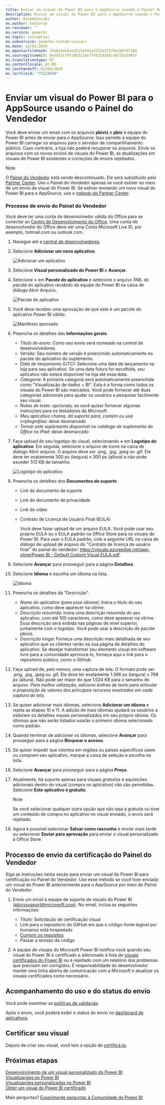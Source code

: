 ```yaml
---
title: Enviar um visual do Power BI para o AppSource usando o Painel do Vendedor
description: Enviar um visual do Power BI para o AppSource usando o Painel do Vendedor
author: KesemSharabi
ms.author: kesharab
ms.reviewer: ''
ms.service: powerbi
ms.topic: conceptual
ms.subservice: powerbi-custom-visuals
ms.date: 12/03/2019
ms.openlocfilehash: 73a6a3d16ae2515af41a3232a37579e18876f38b
ms.sourcegitcommit: 8e3d53cf971853c32eff4531d2d3cdb725a199af
ms.translationtype: HT
ms.contentlocale: pt-BR
ms.lasthandoff: 02/04/2020
ms.locfileid: "75223658"
---
```

# <a name="submit-a-power-bi-visual-to-appsource-using-seller-dashboard"></a>Enviar um visual do Power BI para o AppSource usando o Painel do Vendedor

Você deve enviar um email com os arquivos **pbiviz** e **pbix** à equipe do Power BI antes de enviar para o AppSource. Isso permite à equipe do Power BI carregar os arquivos para o servidor de compartilhamento público. Caso contrário, a loja não poderá recuperar os arquivos. Envie os arquivos com os novos envios de visuais do Power BI, as atualizações em visuais de Power BI existentes e correções de envios rejeitados.

>[!NOTE]
>O [Painel do Vendedor](https://docs.microsoft.com/office/dev/store/use-the-seller-dashboard-to-submit-to-the-office-store) está sendo descontinuado. Ele será substituído pelo [Partner Center](https://docs.microsoft.com/partner-center/). Use o Painel do Vendedor apenas se você estiver no meio de um envio de visual do Power BI. Se estiver enviando um novo visual do Power BI para o AppSource, use o [método do Partner Center](office-store.md#submitting-to-appsource).

### <a name="seller-dashboard-submission-process"></a>Processo de envio do Painel do Vendedor

Você deve ter uma conta de desenvolvedor válida do Office para se conectar ao [Centro de Desenvolvimento do Office](https://dev.office.com/). Uma conta de desenvolvedor do Office deve ser uma Conta Microsoft Live ID, por exemplo, hotmail.com ou outlook.com.

1. Navegue até a [central de desenvolvedores](https://sellerdashboard.microsoft.com/Application/Summary).

2. Selecione **Adicionar um novo aplicativo**.

    ![Adicionar um aplicativo](media/office-store/powerbi-custom-visual-add-an-app.png)

3. Selecione **Visual personalizado do Power BI** e **Avançar**.

4. Selecione **+** em **Pacote do aplicativo** e selecione o arquivo XML do pacote do aplicativo recebido da equipe do Power BI na caixa de diálogo Abrir Arquivo.

    ![Pacote do aplicativo](media/office-store/powerbi-custom-visual-apppackage.png)

5. Você deve receber uma aprovação de que este é um pacote do aplicativo Power BI válido.

    ![Manifesto aprovado](media/office-store/powerbi-custom-visual-manifest-approved.png)

6. Preencha os detalhes das **Informações gerais**.

   * *Título do envio:* Como seu envio será nomeado na central de desenvolvedores.
   * *Versão:* Seu número de versão é preenchido automaticamente no pacote do aplicativo do suplemento.
   * *Data de lançamento (UTC):* Selecione uma data de lançamento na loja para seu aplicativo. Se uma data futura for escolhida, seu aplicativo não estará disponível na loja até essa data.
   * *Categoria:* A primeira categoria será automaticamente preenchida como "Visualização de dados + BI". Esta é a forma como todos os visuais do Power BI são marcados. Você pode fornecer até duas categorias adicionais para ajudar os usuários a pesquisar facilmente seu visual.
   * *Notas de teste:* opcionais, se você quiser fornecer algumas instruções para os testadores da Microsoft
   * *Meu aplicativo chama, dá suporte para, contém ou usa criptografias:* deixe desmarcado
   * *Tornar este suplemento disponível no catálogo de suplemento do Office no iPad:* deixe desmarcado
7. Faça upload do seu logotipo do visual, selecionando **+** em **Logotipo do aplicativo**. Em seguida, selecione o arquivo de ícone na caixa de diálogo Abrir arquivo. O arquivo deve ser .png, .jpg, .jpeg ou .gif. Ele deve ter exatamente 300 px (largura) x 300 px (altura) e não pode exceder 512 KB de tamanho.

    ![Logotipo do aplicativo](media/office-store/powerbi-custom-visual-app-logo.png)

8. Preencha os detalhes dos **Documentos de suporte**.

   * Link do documento de suporte
   * Link do documento de privacidade
   * Link do vídeo
   * Contrato de Licença de Usuário Final (EULA)

       Você deve fazer upload de um arquivo EULA. Você pode usar seu próprio EULA ou o EULA padrão na Office Store para os visuais do Power BI. Para usar o EULA padrão, cole a seguinte URL na caixa de diálogo de upload de arquivo do "Contrato de licença de usuário final" do painel do vendedor: [https://visuals.azureedge.net/app-store/Power BI – Default Custom Visual EULA.pdf](https://visuals.azureedge.net/app-store/Power%20BI%20-%20Default%20Custom%20Visual%20EULA.pdf).

9. Selecione **Avançar** para prosseguir para a página **Detalhes**.

10. Selecione **Idioma** e escolha um idioma na lista.

    ![Idioma](media/office-store/powerbi-custom-visual-language.png)

11. Preencha os detalhes da "Descrição".

    * *Nome do aplicativo (para esse idioma):* Insira o título do seu aplicativo, como deve aparecer na vitrine.
    * *Descrição resumida:* Insira uma descrição resumida do seu aplicativo, com até 100 caracteres, como deve aparecer na vitrine. Essa descrição será exibida nas páginas de nível superior, juntamente com o logotipo. Você pode usar a descrição do pacote pbiviz.
    * *Descrição longa:* Forneça uma descrição mais detalhada de seu aplicativo que os clientes verão na sua página de detalhes do aplicativo. Se desejar transformar seu elemento visual em software livre para a comunidade aprimorá-lo, forneça aqui o link para o repositório público, como o GitHub.

12. Faça upload de, pelo menos, uma captura de tela. O formato pode ser .png, .jpg, .jpeg ou .gif. Ele deve ter exatamente 1.366 px (largura) x 768 px (altura). Não pode ser maior do que 1.024 KB para o tamanho do arquivo. *Para melhor utilização, adicione bolhas de texto para articular a proposição de valores dos principais recursos mostrados em cada captura de tela.*

12. Se quiser adicionar mais idiomas, selecione **Adicionar um idioma** e repita as etapas 10 e 11. A adição de mais idiomas ajudará os usuários a exibirem os detalhes visuais personalizados em seu próprio idioma. Os idiomas que não serão listados usarão o primeiro idioma selecionado como padrão.

13. Quando terminar de adicionar os idiomas, selecione **Avançar** para prosseguir para a página **Bloquear o acesso**.

14. Se quiser impedir que clientes em regiões ou países específicos usem ou comprem seu aplicativo, marque a caixa de seleção e escolha na lista.

15. Selecione **Avançar** para prosseguir para a página **Preço**.

16. Atualmente, há suporte apenas para visuais *gratuitos* e aquisições adicionais dentro do visual (compra no aplicativo) não são permitidas. Selecione **Este aplicativo é gratuito**.

    > [!NOTE]
    > Se você selecionar qualquer outra opção que não seja a gratuita ou tiver um conteúdo de compra no aplicativo no visual enviado, o envio será rejeitado.

17. Agora é possível selecionar **Salvar como rascunho** e enviar mais tarde ou selecionar **Enviar para aprovação** para enviar o visual personalizado à Office Store.

## <a name="seller-dashboard-certification-submission-process"></a>Processo de envio da certificação do Painel do Vendedor

Siga as instruções nesta seção para enviar um visual do Power BI para certificação no Painel do Vendedor. Use esse método se você tiver enviado um visual do Power BI anteriormente para o AppSource por meio do Painel do Vendedor.

1. Envie um email à equipe de suporte de visuais do Power BI (pbicvsupport@microsoft.com). No email, inclua as seguintes informações:
    * Título: Solicitação de certificação visual
    * Link para o repositório do GitHub em que o código-fonte legível por humanos está hospedado
    * [Cumprir os requisitos](power-bi-custom-visuals-certified.md#certification-requirements)
    * Passar a revisão de código

2. A equipe de visuais do Microsoft Power BI notifica você quando seu visual do Power BI é certificado e adicionado à lista de [visuais certificados do Power BI](power-bi-custom-visuals-certified.md#certified-power-bi-visuals) ou é rejeitado com um relatório dos problemas que precisam ser corrigidos. É responsabilidade do desenvolvedor manter uma linha aberta de comunicação com a Microsoft e atualizar os visuais certificados como necessário.

## <a name="tracking-submission-status-and-usage"></a>Acompanhamento do uso e do status do envio

Você pode examinar as [políticas de validação](https://dev.office.com/officestore/docs/validation-policies#13-power-bi-custom-visuals).

Após o envio, você poderá exibir o status do envio no [dashboard de aplicativos](https://sellerdashboard.microsoft.com/Application/Summary/).

## <a name="certify-your-visual"></a>Certificar seu visual

Depois de criar seu visual, você tem a opção de [certificá-lo](../developer/power-bi-custom-visuals-certified.md).

## <a name="next-steps"></a>Próximas etapas

[Desenvolvimento de um visual personalizado do Power BI](visuals/custom-visual-develop-tutorial.md)  
[Visualizações no Power BI](../visuals/power-bi-report-visualizations.md)  
[Visualizações personalizadas no Power BI](../developer/power-bi-custom-visuals.md)  
[Obter um visual do Power BI certificado](../developer/power-bi-custom-visuals-certified.md)

Mais perguntas? [Experimente perguntar à Comunidade do Power BI](https://community.powerbi.com/)
